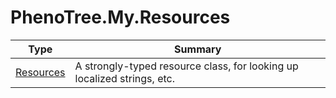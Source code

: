 ﻿
# PhenoTree.My.Resources

|Type|Summary|
|----|-------|
|[Resources](./Resources.md)|A strongly-typed resource class, for looking up localized strings, etc.|

